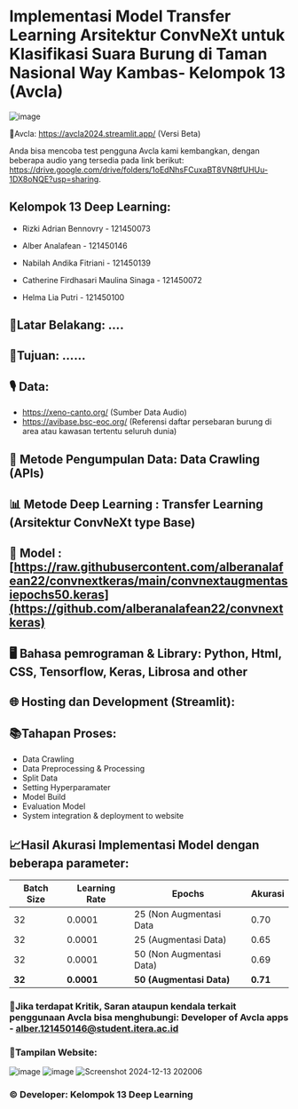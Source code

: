 # Implementasi Model Transfer Learning Arsitektur ConvNeXt untuk Klasifikasi Suara Burung di Taman Nasional Way Kambas- Kelompok 13 (Avcla)

![image](https://github.com/user-attachments/assets/546cf905-33dd-4c77-a772-7a87ac493110)

📱Avcla: https://avcla2024.streamlit.app/ (Versi Beta)

Anda bisa mencoba test pengguna Avcla kami kembangkan, dengan beberapa audio yang tersedia pada link berikut: https://drive.google.com/drive/folders/1oEdNhsFCuxaBT8VN8tfUHUu-1DX8oNQE?usp=sharing.

## Kelompok 13 Deep Learning:

- Rizki Adrian Bennovry - 121450073 
  
- Alber Analafean - 121450146 
  
- Nabilah Andika Fitriani - 121450139 

- Catherine Firdhasari Maulina Sinaga - 121450072
  
- Helma Lia Putri - 121450100

## 📌Latar Belakang: ....

## 📌Tujuan: ......

## 🎙 Data: 
- https://xeno-canto.org/ (Sumber Data Audio)
- https://avibase.bsc-eoc.org/ (Referensi daftar persebaran burung di area atau kawasan tertentu seluruh dunia)

## 📂 Metode Pengumpulan Data: Data Crawling (APIs)

## 📊 Metode Deep Learning : Transfer Learning (Arsitektur ConvNeXt type Base)

## 🧠 Model : [https://raw.githubusercontent.com/alberanalafean22/convnextkeras/main/convnextaugmentasiepochs50.keras](https://github.com/alberanalafean22/convnextkeras)

## 🖥 Bahasa pemrograman & Library: Python, Html, CSS, Tensorflow, Keras, Librosa and other

## 🌐 Hosting dan Development (Streamlit): 

## 📚Tahapan Proses:
- Data Crawling
- Data Preprocessing & Processing
- Split Data
- Setting Hyperparamater
- Model Build
- Evaluation Model
- System integration & deployment to website


## 📈Hasil Akurasi Implementasi Model dengan beberapa parameter:

| Batch Size | Learning Rate  | Epochs                   | Akurasi |
|------------|----------------|--------------------------|---------|
| 32         |     0.0001     | 25 (Non Augmentasi Data  |   0.70  |
| 32         |     0.0001     | 25 (Augmentasi Data)     |   0.65  |
| 32         |     0.0001     | 50 (Non Augmentasi Data) |   0.69  |
| **32**     |   **0.0001**   | **50 (Augmentasi Data)**   | **0.71** |


### 📝Jika terdapat Kritik, Saran ataupun kendala terkait penggunaan Avcla bisa menghubungi: Developer of Avcla apps - alber.121450146@student.itera.ac.id


### 📳Tampilan Website:
![image](https://github.com/user-attachments/assets/546cf905-33dd-4c77-a772-7a87ac493110)
![image](https://github.com/user-attachments/assets/8500766d-88f1-436e-937c-95b87179e459)
![Screenshot 2024-12-13 202006](https://github.com/user-attachments/assets/24ff7474-8f33-443c-b1ef-f2e5d0a67f5b)


### © Developer: Kelompok 13 Deep Learning
